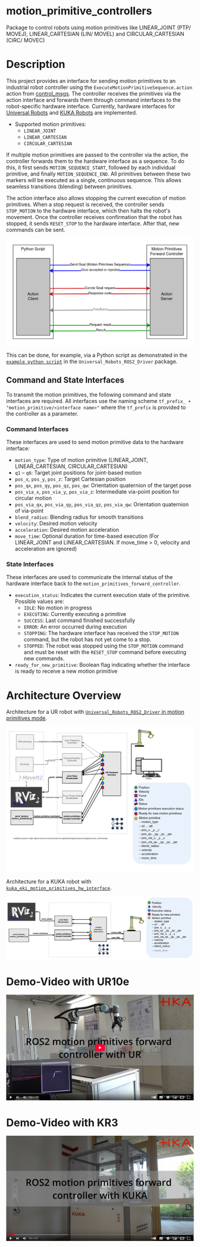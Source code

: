 motion_primitive_controllers
==========================================

Package to control robots using motion primitives like LINEAR_JOINT (PTP/ MOVEJ), LINEAR_CARTESIAN (LIN/ MOVEL) and CIRCULAR_CARTESIAN (CIRC/ MOVEC)

# Description
This project provides an interface for sending motion primitives to an industrial robot controller using the `ExecuteMotionPrimitiveSequence.action` action from [control_msgs](https://github.com/ros-controls/control_msgs/blob/master/control_msgs/action/ExecuteMotionPrimitiveSequence.action). The controller receives the primitives via the action interface and forwards them through command interfaces to the robot-specific hardware interface. Currently, hardware interfaces for [Universal Robots](https://github.com/UniversalRobots/Universal_Robots_ROS2_Driver) and [KUKA Robots](https://github.com/b-robotized-forks/kuka_experimental/tree/motion_primitive_kuka_driver) are implemented.

- Supported motion primitives:
  - `LINEAR_JOINT`
  - `LINEAR_CARTESIAN`
  - `CIRCULAR_CARTESIAN`

If multiple motion primitives are passed to the controller via the action, the controller forwards them to the hardware interface as a sequence. To do this, it first sends `MOTION_SEQUENCE_START`, followed by each individual primitive, and finally `MOTION_SEQUENCE_END`. All primitives between these two markers will be executed as a single, continuous sequence. This allows seamless transitions (blending) between primitives.

The action interface also allows stopping the current execution of motion primitives. When a stop request is received, the controller sends `STOP_MOTION` to the hardware interface, which then halts the robot's movement. Once the controller receives confirmation that the robot has stopped, it sends `RESET_STOP` to the hardware interface. After that, new commands can be sent.

![Action Image](doc/Moprim_Controller_ExecuteMotion_Action.drawio.png)

This can be done, for example, via a Python script as demonstrated in the [`example python script`](https://github.com/UniversalRobots/Universal_Robots_ROS2_Driver/blob/main/ur_robot_driver/examples/examples.py) in the `Universal_Robots_ROS2_Driver` package.

## Command and State Interfaces
To transmit the motion primitives, the following command and state interfaces are required. All interfaces use the naming scheme `tf_prefix_ + "motion_primitive/<interface name>"` where the `tf_prefix` is provided to the controller as a parameter.

### Command Interfaces
These interfaces are used to send motion primitive data to the hardware interface:
- `motion_type`: Type of motion primitive (LINEAR_JOINT, LINEAR_CARTESIAN, CIRCULAR_CARTESIAN)
- `q1` – `q6`: Target joint positions for joint-based motion
- `pos_x`, `pos_y`, `pos_z`: Target Cartesian position
- `pos_qx`, `pos_qy`, `pos_qz`, `pos_qw`: Orientation quaternion of the target pose
- `pos_via_x`, `pos_via_y`, `pos_via_z`: Intermediate via-point position for circular motion
- `pos_via_qx`, `pos_via_qy`, `pos_via_qz`, `pos_via_qw`: Orientation quaternion of via-point
- `blend_radius`: Blending radius for smooth transitions
- `velocity`: Desired motion velocity
- `acceleration`: Desired motion acceleration
- `move_time`: Optional duration for time-based execution (For LINEAR_JOINT and LINEAR_CARTESIAN. If move_time > 0, velocity and acceleration are ignored)

### State Interfaces
These interfaces are used to communicate the internal status of the hardware interface back to the `motion_primitives_forward_controller`.
- `execution_status`: Indicates the current execution state of the primitive. Possible values are:
  - `IDLE`: No motion in progress
  - `EXECUTING`: Currently executing a primitive
  - `SUCCESS`: Last command finished successfully
  - `ERROR`: An error occurred during execution
  - `STOPPING`: The hardware interface has received the `STOP_MOTION` command, but the robot has not yet come to a stop.
  - `STOPPED`: The robot was stopped using the `STOP_MOTION` command and must be reset with the `RESET_STOP` command before executing new commands.
- `ready_for_new_primitive`: Boolean flag indicating whether the interface is ready to receive a new motion primitive

# Architecture Overview
Architecture for a UR robot with [`Universal_Robots_ROS2_Driver` in motion primitives mode](https://github.com/UniversalRobots/Universal_Robots_ROS2_Driver).

![UR Robot Architecture](doc/ros2_control_motion_primitives_ur.drawio.png)

Architecture for a KUKA robot with [`kuka_eki_motion_primitives_hw_interface`](https://github.com/b-robotized-forks/kuka_experimental/tree/motion_primitive_kuka_driver/kuka_eki_motion_primitives_hw_interface).

![KUKA Robot Architecture](doc/ros2_control_motion_primitives_kuka.drawio.png)

# Demo-Video with UR10e
[![UR demo video](doc/moprim_forward_controller_ur_demo_thumbnail.png)](https://youtu.be/SKz6LFvJmhQ)

# Demo-Video with KR3
[![KUKA demo video](doc/moprim_forward_controller_kuka_demo_thumbnail.png)](https://youtu.be/_BWCO36j9bg)
